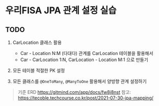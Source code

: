 # 우리FISA JPA 관계 설정 실습

## TODO

1. CarLocation 클래스 활용
   * Car - Location N:M (다대다) 관계를 CarLocation 테이블을 활용해서
   * Car - CarLocation 1:N, CarLocation - Location M:1 으로 만들기

2. 모든 테이블 적절한 PK 설정

3. 모든 클래스를 `@OneToMany`, `@ManyToOne` 활용해서 양방향 관계 설정하기

> 기준 ERD https://gitmind.com/app/docs/fw8j8nst
> 참고: https://tecoble.techcourse.co.kr/post/2021-07-30-jpa-mapping/
